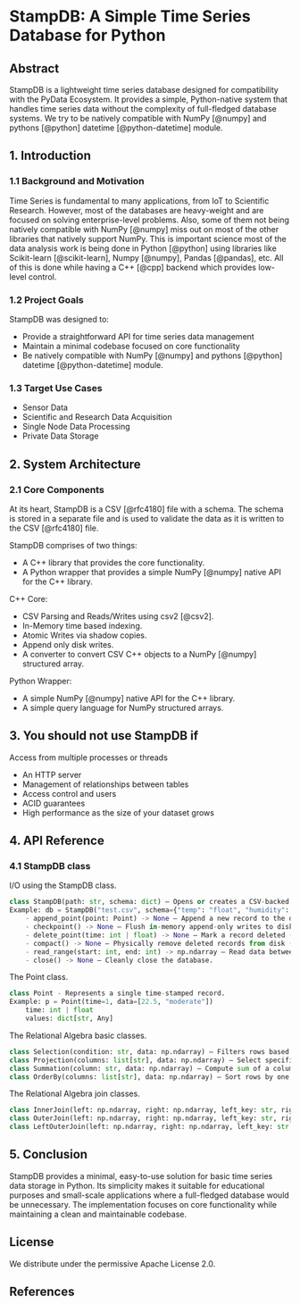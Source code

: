 # StampDB: A Simple Time Series Database for Python

## Abstract
StampDB is a lightweight time series database designed for compatibility with the PyData Ecosystem. It provides a simple, Python-native system that handles time series data without the complexity of full-fledged database systems. We try to be
natively compatible with NumPy [@numpy] and pythons [@python] datetime [@python-datetime] module.

## 1. Introduction

### 1.1 Background and Motivation
Time Series is fundamental to many applications, from IoT to Scientific Research. However, most of the databases are
heavy-weight and are focused on solving enterprise-level problems. Also, some of them not being natively compatible
with NumPy [@numpy] miss out on most of the other libraries that natively support NumPy. This is important science
most of the data analysis work is being done in Python [@python] using libraries like Scikit-learn [@scikit-learn],
Numpy [@numpy], Pandas [@pandas], etc. All of this is done while having a C++ [@cpp] backend which provides low-level control.

### 1.2 Project Goals
StampDB was designed to:
- Provide a straightforward API for time series data management
- Maintain a minimal codebase focused on core functionality
- Be natively compatible with NumPy [@numpy] and pythons [@python] datetime [@python-datetime] module.

### 1.3 Target Use Cases
- Sensor Data
- Scientific and Research Data Acquisition
- Single Node Data Processing
- Private Data Storage

## 2. System Architecture

### 2.1 Core Components

At its heart, StampDB is a CSV [@rfc4180] file with a schema. The schema is stored in a separate file and is used to validate the data as it is written to the CSV [@rfc4180] file.

StampDB comprises of two things:
- A C++ library that provides the core functionality.
- A Python wrapper that provides a simple NumPy [@numpy] native API for the C++ library.

C++ Core:
- CSV Parsing and Reads/Writes using csv2 [@csv2].
- In-Memory time based indexing.
- Atomic Writes via shadow copies.
- Append only disk writes.
- A converter to convert CSV C++ objects to a NumPy [@numpy] structured array.

Python Wrapper:
- A simple NumPy [@numpy] native API for the C++ library.
- A simple query language for NumPy structured arrays.

## 3. You should not use StampDB if

Access from multiple processes or threads
- An HTTP server
- Management of relationships between tables
- Access control and users
- ACID guarantees
- High performance as the size of your dataset grows

## 4. API Reference

### 4.1 StampDB class

I/O using the StampDB class.

```python
class StampDB(path: str, schema: dict) — Opens or creates a CSV-backed database.
Example: db = StampDB("test.csv", schema={"temp": "float", "humidity": "float"})
    - append_point(point: Point) -> None — Append a new record to the database.
    - checkpoint() -> None — Flush in-memory append-only writes to disk.
    - delete_point(time: int | float) -> None — Mark a record deleted (in-memory).
    - compact() -> None — Physically remove deleted records from disk (auto on close).
    - read_range(start: int, end: int) -> np.ndarray — Read data between two time values.
    - close() -> None — Cleanly close the database.
```

The Point class.

```python
class Point - Represents a single time-stamped record.
Example: p = Point(time=1, data=[22.5, "moderate"])
    time: int | float
    values: dict[str, Any]
```

The Relational Algebra basic classes.
```python
class Selection(condition: str, data: np.ndarray) — Filters rows based on a condition string; do() -> np.ndarray.
class Projection(columns: list[str], data: np.ndarray) — Select specific columns; do() -> np.ndarray.
class Summation(column: str, data: np.ndarray) — Compute sum of a column; do() -> float.
class OrderBy(columns: list[str], data: np.ndarray) — Sort rows by one or more columns; do() -> np.ndarray.
```

The Relational Algebra join classes.

```python
class InnerJoin(left: np.ndarray, right: np.ndarray, left_key: str, right_key: str) — Inner join; do() -> np.ndarray.
class OuterJoin(left: np.ndarray, right: np.ndarray, left_key: str, right_key: str) — Full outer join; do() -> np.ndarray.
class LeftOuterJoin(left: np.ndarray, right: np.ndarray, left_key: str, right_key: str) — Left outer join; do() -> np.ndarray.
```

## 5. Conclusion
StampDB provides a minimal, easy-to-use solution for basic time series data storage in Python. Its simplicity makes it suitable for educational purposes and small-scale applications where a full-fledged database would be unnecessary. The implementation focuses on core functionality while maintaining a clean and maintainable codebase.


## License

We distribute under the permissive Apache License 2.0. 

## References
